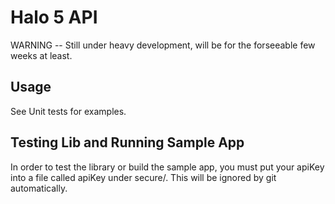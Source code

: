 # Halo 5 API

WARNING -- Still under heavy development, will be for the forseeable few weeks at least.

## Usage

See Unit tests for examples.

## Testing Lib and Running Sample App

In order to test the library or build the sample app, you must put your 
apiKey into a file called apiKey under secure/.  This will be ignored by 
git automatically.
